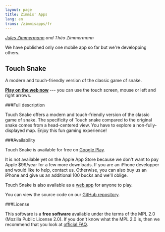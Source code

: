 ```yaml
---
layout: page
title: Zimmis' Apps
lang: en
trans: /zimmisapps/fr
---
```


*[Jules Zimmermann](https://www.linkedin.com/pub/jules-zimmermann/98/7b5/4b0) and Théo Zimmermann*

We have published only one mobile app so far but we're developping others.

Touch Snake
-----------

A modern and touch-friendly version of the classic game of snake.

[**Play on the web now**](http://touchsnake.zimmisapps.com) --- you can use the touch screen, mouse or left and right arrows.

###Full description

Touch Snake offers a modern and touch-friendly
version of the classic game of snake.
The specificity of Touch snake compared to the original snake
comes from a head-centered view.
You have to explore a non-fully-displayed map.
Enjoy this fun gaming experience!

###Availability

Touch Snake is available for free on
[Google Play](https://play.google.com/store/apps/details?id=com.zimmisapps.touchsnake).

It is not available yet on the Apple App Store
because we don't want to pay Apple $99/year for a few more downloads.
If you are an iPhone developper and would like to help, contact us.
Otherwise, you can also buy us an iPhone
and give us an additional 100 bucks and we'll oblige.

Touch Snake is also available as a
[web app](http://touchsnake.zimmisapps.com) for anyone to play.

You can view the source code on our
[GitHub repository](https://github.com/Zimmi48/Touch-Snake).

###License

This software is a **free software** available under the terms of the MPL 2.0 (Mozilla Public License 2.0).
If you don't know what the MPL 2.0 is, then we recommend that you look at
[official FAQ](https://www.mozilla.org/MPL/2.0/FAQ.html).